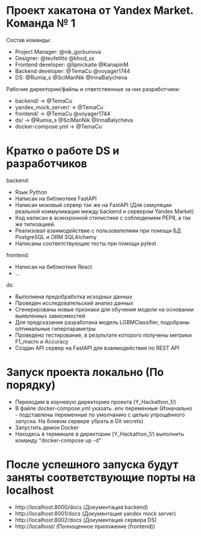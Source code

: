 # Проект хакатона от Yandex Market. Команда № 1

Состав команды:
- Project Manager: @nik_gorbunova
- Designer: @teufelitto @khod_ss
- Frontend developer: @lipnickaite @KanapinM
- Backend developer: @TemaCu @voyager1744
- DS: @Rumia_s @SciManNik @IrinaBalycheva


Рабочие директории/файлы и ответственные за них разработчики:
- backend/ -> @TemaCu
- yandex_mock_server/ -> @TemaCu
- frontend/ -> @TemaCu @voyager1744
- ds/ -> @Rumia_s @SciManNik @IrinaBalycheva
- docker-compose.yml -> @TemaCu


# Кратко о работе DS и разработчиков

backend:
- Язык Python
- Написан на библиотеке FastAPI
- Написан моковый сервер так же на FastAPI (Для симуляции реальной коммуникации между backend и сервером Yandex Market)
- Код написан в асинхронной стилистике с соблюдением PEP8, а так же типизацией.
- Реализовал взаимодействие с пользователями при помощи БД PostgreSQL и ORM SQLAlchemy
- Написаны соответствующие тесты при помощи pytest

frontend:
- Написан на библиотеке React
- ...

ds:
- Выполнена предобработка исходных данных
- Проведен исследовательский анализ данных
- Сгенерированы новые признаки для обучения модели на основании выявленных зависимостей
- Для предсказания разработана модель LGBMClassifier, подобраны оптимальные гиперпараметры
- Проведено тестирование, в результате которого получены метрики F1_macro и Accuracy
- Создан API сервер на FastAPI для взаимодействия по REST API


# Запуск проекта локально (По порядку)

- Переходим в корневую директорию проекта (Y_Hackathon_1/)
- В файле docker-compose.yml указать .env переменные (Изначально - подставлены переменные по умолчанию с целью упрощённого запуска. На боевом сервере убрать в Git secrets)
- Запустить демон Docker
- Находясь в терминале в директории (Y_Hackathon_1/) выполнить команду "docker-compose up -d"

# После успешного запуска будут заняты соответствующие порты на localhost
- http://localhost:8000/docs (Документация backend)
- http://localhost:8001/docs (Документация yandex mock server)
- http://localhost:8002/docs (Документация сервера DS)
- http://localhost/ (Полноценное приложение (frontend))
